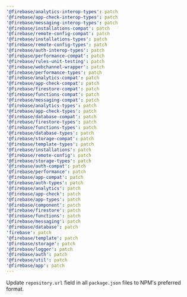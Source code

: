 ```yaml
---
'@firebase/analytics-interop-types': patch
'@firebase/app-check-interop-types': patch
'@firebase/messaging-interop-types': patch
'@firebase/installations-compat': patch
'@firebase/remote-config-compat': patch
'@firebase/installations-types': patch
'@firebase/remote-config-types': patch
'@firebase/auth-interop-types': patch
'@firebase/performance-compat': patch
'@firebase/rules-unit-testing': patch
'@firebase/webchannel-wrapper': patch
'@firebase/performance-types': patch
'@firebase/analytics-compat': patch
'@firebase/app-check-compat': patch
'@firebase/firestore-compat': patch
'@firebase/functions-compat': patch
'@firebase/messaging-compat': patch
'@firebase/analytics-types': patch
'@firebase/app-check-types': patch
'@firebase/database-compat': patch
'@firebase/firestore-types': patch
'@firebase/functions-types': patch
'@firebase/database-types': patch
'@firebase/storage-compat': patch
'@firebase/template-types': patch
'@firebase/installations': patch
'@firebase/remote-config': patch
'@firebase/storage-types': patch
'@firebase/auth-compat': patch
'@firebase/performance': patch
'@firebase/app-compat': patch
'@firebase/auth-types': patch
'@firebase/analytics': patch
'@firebase/app-check': patch
'@firebase/app-types': patch
'@firebase/component': patch
'@firebase/firestore': patch
'@firebase/functions': patch
'@firebase/messaging': patch
'@firebase/database': patch
'firebase': patch
'@firebase/template': patch
'@firebase/storage': patch
'@firebase/logger': patch
'@firebase/auth': patch
'@firebase/util': patch
'@firebase/app': patch
---
```


Update `repository.url` field in all `package.json` files to NPM's preferred format.
